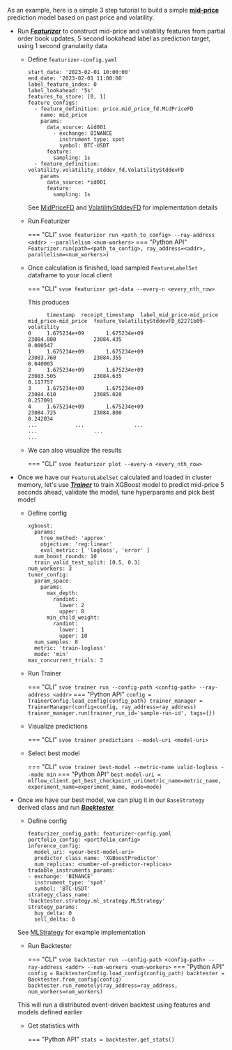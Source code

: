 As an example, here is a simple 3 step tutorial to build a simple **[mid-price](https://en.wikipedia.org/wiki/Mid_price)** prediction model based on past price and volatility. 

- Run ***[Featurizer](https://anovv.github.io/svoe/featurizer-overview/)*** to construct mid-price and volatility features from partial order book updates, 5 second lookahead label as prediction target, using 1 second granularity data 
    - Define `featurizer-config.yaml`
      ```
      start_date: '2023-02-01 10:00:00'
      end_date: '2023-02-01 11:00:00'
      label_feature_index: 0
      label_lookahead: '5s'
      features_to_store: [0, 1]
      feature_configs:
        - feature_definition: price.mid_price_fd.MidPriceFD
          name: mid_price
          params:
            data_source: &id001
              - exchange: BINANCE
                instrument_type: spot
                symbol: BTC-USDT
            feature:
              sampling: 1s
        - feature_definition: volatility.volatility_stddev_fd.VolatilityStddevFD
          params
            data_source: *id001
            feature:
              sampling: 1s
      ```
      See [MidPriceFD](https://github.com/anovv/svoe/blob/main/featurizer/features/definitions/price/mid_price_fd/mid_price_fd.py) and [VolatilityStddevFD](https://github.com/anovv/svoe/blob/main/featurizer/features/definitions/volatility/volatility_stddev_fd/volatility_stddev_fd.py) for implementation details
    - Run Featurizer
     
        === "CLI"
            ```
            svoe featurizer run <path_to_config> --ray-address <addr> --parallelism <num-workers>
            ```
        === "Python API"
            ```
            Featurizer.run(path=<path_to_config>, ray_address=<addr>, parallelism=<num_workers>)
            ```
  
    - Once calculation is finished, load sampled ```FeatureLabelSet``` dataframe to your local client
        
        === "CLI"
            ```
            svoe featurizer get-data --every-n <every_nth_row>
            ```
        
        This produces
      ```
            timestamp  receipt_timestamp  label_mid_price-mid_price  mid_price-mid_price  feature_VolatilityStddevFD_62271b09-volatility
      0     1.675234e+09       1.675234e+09                  23084.800            23084.435                                        0.000547
      1     1.675234e+09       1.675234e+09                  23083.760            23084.355                                        0.040003
      2     1.675234e+09       1.675234e+09                  23083.505            23084.635                                        0.117757
      3     1.675234e+09       1.675234e+09                  23084.610            23085.020                                        0.257091
      4     1.675234e+09       1.675234e+09                  23084.725            23084.800                                        0.242034
      ...            ...                ...                        ...                  ...                                             ...
      ```
      
    - We can also visualize the results
        
        === "CLI"
            ```
            svoe featurizer plot --every-n <every_nth_row>
            ```
  
- Once we have our ```FeatureLabelSet``` calculated and loaded in cluster memory, let's use ***[Trainer](https://anovv.github.io/svoe/trainer-overview/)*** to train XGBoost model to predict mid-price 5 seconds ahead, validate the model, tune hyperparams and pick best model
    - Define config
        ```
        xgboost:
          params:
            tree_method: 'approx'
            objective: 'reg:linear'
            eval_metric: [ 'logloss', 'error' ]
          num_boost_rounds: 10
          train_valid_test_split: [0.5, 0.3]
        num_workers: 3
        tuner_config:
          param_space:
            params:
              max_depth:
                randint:
                  lower: 2
                  upper: 8
              min_child_weight:
                randint:
                  lower: 1
                  upper: 10
          num_samples: 8
          metric: 'train-logloss'
          mode: 'min'
        max_concurrent_trials: 3
        ```
    - Run Trainer
  
        === "CLI"
            ```
            svoe trainer run --config-path <config-path> --ray-address <addr>
            ```
        === "Python API"
            ```
            config = TrainerConfig.load_config(config_path)
            trainer_manager = TrainerManager(config=config, ray_address=ray_address)
            trainer_manager.run(trainer_run_id='sample-run-id', tags={})
            ```
  
    - Visualize predictions
        
        === "CLI"
            ```
            svoe trainer predictions --model-uri <model-uri>
            ```

    - Select best model

        === "CLI"
            ```
            svoe trainer best-model --metric-name valid-logloss --mode min
            ```
        === "Python API"
            ```
            best-model-uri = mlflow_client.get_best_checkpoint_uri(metric_name=metric_name, experiment_name=experiment_name, mode=mode)
            ```

- Once we have our best model, we can plug it in our ```BaseStrategy``` derived class and run ***[Backtester](https://anovv.github.io/svoe/backtester-overview/)***
    - Define config
      ```
      featurizer_config_path: featurizer-config.yaml
      portfolio_config: <portfolio_config>
      inference_config:
        model_uri: <your-best-model-uri>
        predictor_class_name: 'XGBoostPredictor'
        num_replicas: <number-of-predictor-replicas> 
      tradable_instruments_params:
      - exchange: 'BINANCE'
        instrument_type: 'spot'
        symbol: 'BTC-USDT'
      strategy_class_name: 'backtester.strategy.ml_strategy.MLStrategy'
      strategy_params:
        buy_delta: 0
        sell_delta: 0
      ```
    See [MLStrategy](https://github.com/anovv/svoe/blob/main/backtester/strategy/ml_strategy.py) for example implementation
   
    - Run Backtester
        
        === "CLI"
            ```
            svoe backtester run --config-path <config-path> --ray-address <addr> --num-workers <num-workers>
            ```
        === "Python API"
            ```
            config = BacktesterConfig.load_config(config_path)
            backtester = Backtester.from_config(config)
            backtester.run_remotely(ray_address=ray_address, num_workers=num_workers)
            ```

    This will run a distributed event-driven backtest using features and models defined earlier

    - Get statistics with 
  
        === "Python API"
            ```
            stats = backtester.get_stats()
            ```
